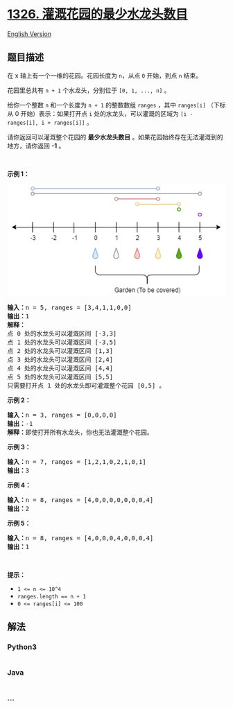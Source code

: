 # [1326. 灌溉花园的最少水龙头数目](https://leetcode-cn.com/problems/minimum-number-of-taps-to-open-to-water-a-garden)

[English Version](/solution/1300-1399/1326.Minimum%20Number%20of%20Taps%20to%20Open%20to%20Water%20a%20Garden/README_EN.md)

## 题目描述

<!-- 这里写题目描述 -->

<p>在 x 轴上有一个一维的花园。花园长度为&nbsp;<code>n</code>，从点&nbsp;<code>0</code>&nbsp;开始，到点&nbsp;<code>n</code>&nbsp;结束。</p>

<p>花园里总共有&nbsp;<code>n + 1</code> 个水龙头，分别位于&nbsp;<code>[0, 1, ..., n]</code> 。</p>

<p>给你一个整数&nbsp;<code>n</code>&nbsp;和一个长度为&nbsp;<code>n + 1</code> 的整数数组&nbsp;<code>ranges</code>&nbsp;，其中&nbsp;<code>ranges[i]</code> （下标从 0 开始）表示：如果打开点&nbsp;<code>i</code>&nbsp;处的水龙头，可以灌溉的区域为&nbsp;<code>[i -&nbsp; ranges[i], i + ranges[i]]</code>&nbsp;。</p>

<p>请你返回可以灌溉整个花园的&nbsp;<strong>最少水龙头数目</strong>&nbsp;。如果花园始终存在无法灌溉到的地方，请你返回&nbsp;<strong>-1</strong>&nbsp;。</p>

<p>&nbsp;</p>

<p><strong>示例 1：</strong></p>

<p><img alt="" src="/solution/1300-1399/1326.Minimum Number of Taps to Open to Water a Garden/images/1685_example_1.png" style="width: 530px;"></p>

<pre><strong>输入：</strong>n = 5, ranges = [3,4,1,1,0,0]
<strong>输出：</strong>1
<strong>解释：
</strong>点 0 处的水龙头可以灌溉区间 [-3,3]
点 1 处的水龙头可以灌溉区间 [-3,5]
点 2 处的水龙头可以灌溉区间 [1,3]
点 3 处的水龙头可以灌溉区间 [2,4]
点 4 处的水龙头可以灌溉区间 [4,4]
点 5 处的水龙头可以灌溉区间 [5,5]
只需要打开点 1 处的水龙头即可灌溉整个花园 [0,5] 。
</pre>

<p><strong>示例 2：</strong></p>

<pre><strong>输入：</strong>n = 3, ranges = [0,0,0,0]
<strong>输出：</strong>-1
<strong>解释：</strong>即使打开所有水龙头，你也无法灌溉整个花园。
</pre>

<p><strong>示例 3：</strong></p>

<pre><strong>输入：</strong>n = 7, ranges = [1,2,1,0,2,1,0,1]
<strong>输出：</strong>3
</pre>

<p><strong>示例 4：</strong></p>

<pre><strong>输入：</strong>n = 8, ranges = [4,0,0,0,0,0,0,0,4]
<strong>输出：</strong>2
</pre>

<p><strong>示例 5：</strong></p>

<pre><strong>输入：</strong>n = 8, ranges = [4,0,0,0,4,0,0,0,4]
<strong>输出：</strong>1
</pre>

<p>&nbsp;</p>

<p><strong>提示：</strong></p>

<ul>
	<li><code>1 &lt;= n &lt;= 10^4</code></li>
	<li><code>ranges.length == n + 1</code></li>
	<li><code>0 &lt;= ranges[i] &lt;= 100</code></li>
</ul>


## 解法

<!-- 这里可写通用的实现逻辑 -->

<!-- tabs:start -->

### **Python3**

<!-- 这里可写当前语言的特殊实现逻辑 -->

```python

```

### **Java**

<!-- 这里可写当前语言的特殊实现逻辑 -->

```java

```

### **...**

```

```

<!-- tabs:end -->

